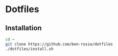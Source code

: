 Dotfiles
========

Installation
------------

```bash
cd ~
git clone https://github.com/ben-rosio/dotfiles
./dotfiles/install.sh
```
